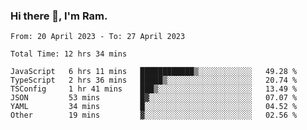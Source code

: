 ### Hi there 👋, I'm Ram.

<!--START_SECTION:waka-->

```text
From: 20 April 2023 - To: 27 April 2023

Total Time: 12 hrs 34 mins

JavaScript   6 hrs 11 mins   ████████████▒░░░░░░░░░░░░   49.28 %
TypeScript   2 hrs 36 mins   █████▒░░░░░░░░░░░░░░░░░░░   20.74 %
TSConfig     1 hr 41 mins    ███▒░░░░░░░░░░░░░░░░░░░░░   13.49 %
JSON         53 mins         █▓░░░░░░░░░░░░░░░░░░░░░░░   07.07 %
YAML         34 mins         █░░░░░░░░░░░░░░░░░░░░░░░░   04.52 %
Other        19 mins         ▓░░░░░░░░░░░░░░░░░░░░░░░░   02.56 %
```

<!--END_SECTION:waka-->
